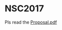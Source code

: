 # NSC2017
Pls read the [Proposal.pdf](https://github.com/KittitatB/NSC2017/blob/master/NSC_2017.pdf)
